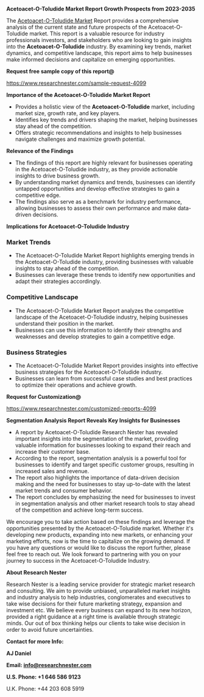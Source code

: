 ﻿<a name="_hlk168498031"></a><a name="_hlk168570615"></a>**Acetoacet-O-Toludide Market Report Growth Prospects from 2023-2035**

The [Acetoacet-O-Toludide Market](https://www.researchnester.com/reports/acetoacet-o-toludide-market/4099) Report provides a comprehensive analysis of the current state and future prospects of the Acetoacet-O-Toludide market. This report is a valuable resource for industry professionals investors, and stakeholders who are looking to gain insights into the **Acetoacet-O-Toludide** industry. By examining key trends, market dynamics, and competitive landscape, this report aims to help businesses make informed decisions and capitalize on emerging opportunities.

**Request free sample copy of this report@**

<https://www.researchnester.com/sample-request-4099> 

**Importance of the Acetoacet-O-Toludide Market Report**

- Provides a holistic view of the **Acetoacet-O-Toludide** market, including market size, growth rate, and key players.
- Identifies key trends and drivers shaping the market, helping businesses stay ahead of the competition.
- Offers strategic recommendations and insights to help businesses navigate challenges and maximize growth potential.

**Relevance of the Findings**

- The findings of this report are highly relevant for businesses operating in the Acetoacet-O-Toludide industry, as they provide actionable insights to drive business growth.
- By understanding market dynamics and trends, businesses can identify untapped opportunities and develop effective strategies to gain a competitive edge.
- The findings also serve as a benchmark for industry performance, allowing businesses to assess their own performance and make data-driven decisions.

**Implications for Acetoacet-O-Toludide Industry**
### **Market Trends**
- The Acetoacet-O-Toludide Market Report highlights emerging trends in the Acetoacet-O-Toludide industry, providing businesses with valuable insights to stay ahead of the competition.
- Businesses can leverage these trends to identify new opportunities and adapt their strategies accordingly.
### **Competitive Landscape**
- The Acetoacet-O-Toludide Market Report analyzes the competitive landscape of the Acetoacet-O-Toludide industry, helping businesses understand their position in the market.
- Businesses can use this information to identify their strengths and weaknesses and develop strategies to gain a competitive edge.
### **Business Strategies**
- The Acetoacet-O-Toludide Market Report provides insights into effective business strategies for the Acetoacet-O-Toludide industry.
- Businesses can learn from successful case studies and best practices to optimize their operations and achieve growth.

**Request for Customization@**

<https://www.researchnester.com/customized-reports-4099> 

**Segmentation Analysis Report Reveals Key Insights for Businesses**

- A report by Acetoacet-O-Toludide Research Nester has revealed important insights into the segmentation of the market, providing valuable information for businesses looking to expand their reach and increase their customer base.
- According to the report, segmentation analysis is a powerful tool for businesses to identify and target specific customer groups, resulting in increased sales and revenue.
- The report also highlights the importance of data-driven decision making and the need for businesses to stay up-to-date with the latest market trends and consumer behavior.
- The report concludes by emphasizing the need for businesses to invest in segmentation analysis and other market research tools to stay ahead of the competition and achieve long-term success.

We encourage you to take action based on these findings and leverage the opportunities presented by the Acetoacet-O-Toludide market. Whether it's developing new products, expanding into new markets, or enhancing your marketing efforts, now is the time to capitalize on the growing demand. If you have any questions or would like to discuss the report further, please feel free to reach out. We look forward to partnering with you on your journey to success in the Acetoacet-O-Toludide Industry.

**About Research Nester**

Research Nester is a leading service provider for strategic market research and consulting. We aim to provide unbiased, unparalleled market insights and industry analysis to help industries, conglomerates and executives to take wise decisions for their future marketing strategy, expansion and investment etc. We believe every business can expand to its new horizon, provided a right guidance at a right time is available through strategic minds. Our out of box thinking helps our clients to take wise decision in order to avoid future uncertainties.

**Contact for more Info:**

**AJ Daniel**

**Email: info@researchnester.com**

**U.S. Phone: +1 646 586 9123**

U.K. Phone: +44 203 608 5919



